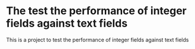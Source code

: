 # The test the performance of integer fields against text fields
This is a project to test the performance of integer fields against text fields
